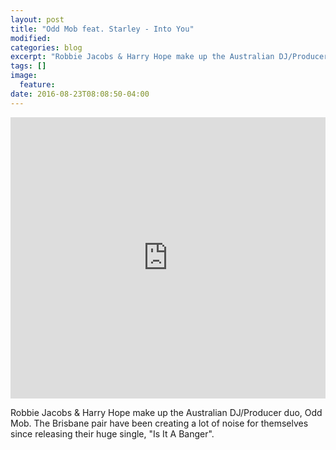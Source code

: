 ```yaml
---
layout: post
title: "Odd Mob feat. Starley - Into You"
modified:
categories: blog
excerpt: "Robbie Jacobs & Harry Hope make up the Australian DJ/Producer duo..."
tags: []
image:
  feature:
date: 2016-08-23T08:08:50-04:00
---
```

<iframe width="100%" height="450" scrolling="no" frameborder="no" src="https://w.soundcloud.com/player/?url=https%3A//api.soundcloud.com/tracks/257563639&amp;auto_play=false&amp;hide_related=false&amp;show_comments=true&amp;show_user=true&amp;show_reposts=false&amp;visual=true"></iframe>

Robbie Jacobs & Harry Hope make up the Australian DJ/Producer duo, Odd Mob. The Brisbane pair have been creating a lot of noise for themselves since releasing their huge single, "Is It A Banger".

<script>
  (function(i,s,o,g,r,a,m){i['GoogleAnalyticsObject']=r;i[r]=i[r]||function(){
  (i[r].q=i[r].q||[]).push(arguments)},i[r].l=1*new Date();a=s.createElement(o),
  m=s.getElementsByTagName(o)[0];a.async=1;a.src=g;m.parentNode.insertBefore(a,m)
  })(window,document,'script','https://www.google-analytics.com/analytics.js','ga');

  ga('create', 'UA-83030962-1', 'auto');
  ga('send', 'pageview');

</script>
